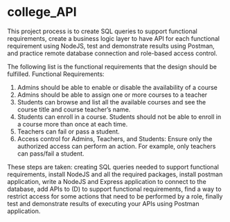 # college_API

This project process is to create SQL queries to support functional requirements, create a business logic layer to have API for each functional requirement using NodeJS, test and demonstrate results using Postman, and practice remote database connection and role-based access control.    

 

The following list is the functional requirements that the design should be fulfilled.
Functional Requirements: 
1) Admins should be able to enable or disable the availability of a course 
2) Admins should be able to assign one or more courses to a teacher
3) Students can browse and list all the available courses and see the course title and course teacher’s name. 
4) Students can enroll in a course. Students should not be able to enroll in a course more than once at each time.
5) Teachers can fail or pass a student. 
6) Access control for Admins, Teachers, and Students: Ensure only the authorized access can perform an action. For example, only teachers can pass/fail a student. 
 
These steps are taken:
creating SQL queries needed to support functional requirements,
install NodeJS and all the required packages,
install postman application,
write a NodeJS and Express application to connect to the database,
add APIs to (D) to support functional requirements,
find a way to restrict access for some actions that need to be performed by a role,
finally test and demonstrate results of executing your APIs using Postman application.

